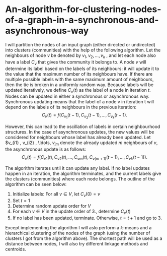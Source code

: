 # An-algorithm-for-clustering-nodes-of-a-graph-in-a-synchronous-and-asynchronous-way

I will partition the nodes of an input graph (either directed or undirected) into clusters (communities) with the
help of the following algorithm. Let the neighbours of node $v$ be denoted by $`v_1 , v_2 , \ldots, v_k`$ , and let each node
also have a label $C_v$ that gives the community it belongs to. A node $v$ will determine its label based on the
labels of its neighbours: it will update it to the value that the maximum number of its neighbours have. If
there are multiple possible labels with the same maximum amount of neighbours, then the tie is broken in
a uniformly random way. Because labels will be updated iteratively, we define $C_v (t)$ as the label of a node
in iteration $t$. Nodes can be updated in either a synchronous or asynchronous way. Synchronous updating
means that the label of a node v in iteration t will depend on the labels of its neighbours in the previous
iteration: $$C_v(t) = f(C_{v_1}(t-1), C_{v_2}(t-1), \ldots, C_{v_k}(t-1).$$

However, this can lead to the oscillation of labels in certain neighbourhood structures. In the case
of asynchronous updates, the new values will be considered for neighbours whose label has already been
updated. Let $v_{i1} , v_{i2} , \ldots, $v_{im}$ denote the already updated $m$ neighbours of $v$, the asynchronous update is as
follows: $$C_v(t) = f(C_{v1}(t), C_{v2}(t), \ldots, C_{vm}(t), C_{v(m+1)}(t-1), \ldots, C_{vk}(t-1)).$$

The algorithm iterates until it can update any label. If no label updates happen in an iteration, the
algorithm terminates, and the current labels give the clusters (communities) where each node belongs. The
outline of the algorithm can be seen below:
  1. Initialize labels: For all $v \in V$, let $C_v(0) = v$
  2. Set $t=1$
  3. Determine random update order for $V$
  4. For each $v \in V$ in the update order of $3$., determine $C_v(t)$
  5. If no label has been updated, terminate. Otherwise,  $t=t +1$ and go to 3.

Except implementing the algorithm I will aslo perform a $k$-means and a hierarchical clustering of the nodes of the graph (using the number of clusters I got from the algorithm above). The shortest path will be used as a distance between nodes, I will also try different linkage methods and centroids. 
